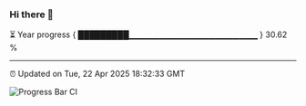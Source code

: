 ### Hi there 👋

⏳ Year progress { █████████▁▁▁▁▁▁▁▁▁▁▁▁▁▁▁▁▁▁▁▁▁ } 30.62 %

---

⏰ Updated on Tue, 22 Apr 2025 18:32:33 GMT

![Progress Bar CI](https://github.com/ZhaoGui/ZhaoGui/workflows/Progress%20Bar%20CI/badge.svg)
